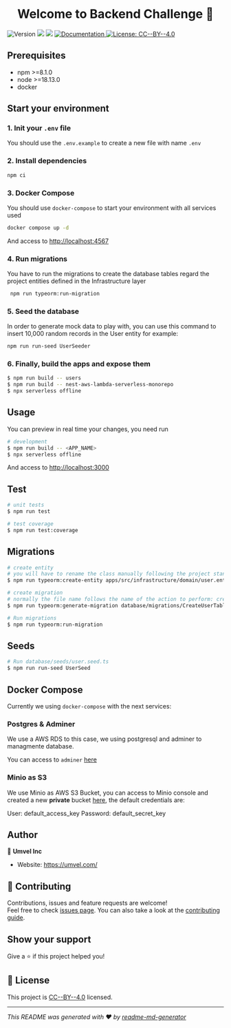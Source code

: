 <h1 align="center">Welcome to Backend Challenge 👋</h1>
<p>
  <img alt="Version" src="https://img.shields.io/badge/version-0.0.0-blue.svg?cacheSeconds=2592000" />
  <img src="https://img.shields.io/badge/npm-%3E%3D8.1.0-blue.svg" />
  <img src="https://img.shields.io/badge/node-%3E%3D16.13.0-blue.svg" />
  <a href="https://gitlab.com/mikeag96/swagger-base-structure" target="_blank">
    <img alt="Documentation" src="https://img.shields.io/badge/documentation-yes-brightgreen.svg" />
  </a>
  <a href="https://spdx.org/licenses/CC-BY-4.0.html" target="_blank">
    <img alt="License: CC--BY--4.0" src="https://img.shields.io/badge/License-CC--BY--4.0-yellow.svg" />
  </a>
</p>


## Prerequisites

- npm >=8.1.0
- node >=18.13.0
- docker

## Start your environment

### 1. Init your `.env` file

You should use the `.env.example` to create a new file with name `.env`

### 2. Install dependencies

```sh
npm ci
```

### 3. Docker Compose

You should use `docker-compose` to start your environment with all services used 

```sh
docker compose up -d
```

And access to  [http://localhost:4567](http://localhost:4567)

### 4. Run migrations
You have to run the migrations to create the database tables regard the
project entities defined in the Infrastructure layer
```sh
 npm run typeorm:run-migration
```

### 5. Seed the database
In order to generate mock data to play with, you can use this command
to insert 10,000 random records in the User entity for example:
```sh
npm run run-seed UserSeeder
```

### 6. Finally, build the apps and expose them
```bash
$ npm run build -- users
$ npm run build -- nest-aws-lambda-serverless-monorepo
$ npx serverless offline
```

## Usage

You can preview in real time your changes, you need run

```bash
# development
$ npm run build -- <APP_NAME>
$ npx serverless offline
```

And access to [http://localhost:3000](http://localhost:3000)

## Test

```bash
# unit tests
$ npm run test

# test coverage
$ npm run test:coverage
```

## Migrations

```bash
# create entity
# you will have to rename the class manually following the project standards
$ npm run typeorm:create-entity apps/src/infrastructure/domain/user.entity

# create migration
# normally the file name follows the name of the action to perform: createTable, updateTable, addColumn, dropColumn
$ npm run typeorm:generate-migration database/migrations/CreateUserTable

# Run migrations
$ npm run typeorm:run-migration
```

## Seeds

```bash
# Run database/seeds/user.seed.ts
$ npm run run-seed UserSeed
```

## Docker Compose

Currently we using `docker-compose` with the next services:

### Postgres & Adminer

We use a AWS RDS to this case, we using postgresql and adminer to managmente database.

You can access to `adminer` [here](http://localhost:8080/)

### Minio as S3

We use Minio as AWS S3 Bucket, you can access to Minio console and created a new **private** bucket [here](http://localhost:9001/login), the default credentials are:

User: default_access_key
Password: default_secret_key

## Author

👤 **Umvel Inc**

* Website: https://umvel.com/

## 🤝 Contributing

Contributions, issues and feature requests are welcome!<br />Feel free to check [issues page](https://gitlab.com/mikeag96/swagger-base-structure/-/issues). You can also take a look at the [contributing guide](git@gitlab.com:mikeag96/swagger-base-structure/blob/master/CONTRIBUTING.md).

## Show your support

Give a ⭐️ if this project helped you!

## 📝 License

This project is [CC--BY--4.0](https://spdx.org/licenses/CC-BY-4.0.html) licensed.

***
_This README was generated with ❤️ by [readme-md-generator](https://github.com/kefranabg/readme-md-generator)_

